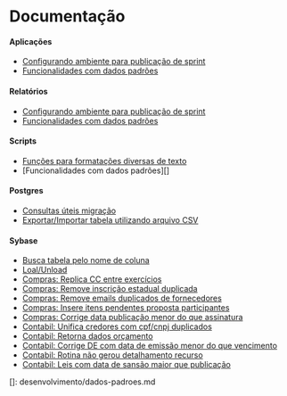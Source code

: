 # Documentação

#### Aplicações
* [Configurando ambiente para publicação de sprint](desenvolvimento/configurando-sprints.md)
* [Funcionalidades com dados padrões](desenvolvimento/dados-padroes.md)

#### Relatórios
* [Configurando ambiente para publicação de sprint](desenvolvimento/configurando-sprints.md)
* [Funcionalidades com dados padrões](desenvolvimento/dados-padroes.md)

#### Scripts
* [Funções para formatações diversas de texto](scripts/formatacoes-texto.md)
* [Funcionalidades com dados padrões][]

#### Postgres
* [Consultas úteis migração](postgres/consultas-uteis-migracao.md)
* [Exportar/Importar tabela utilizando arquivo CSV](postgres/importa-exporta-csv.md)

#### Sybase
* [Busca tabela pelo nome de coluna](sybase/procura-tabela-por-coluna.md)
* [Loal/Unload](sybase/load-unload.md)
* [Compras: Replica CC entre exercícios](sybase/replica-cc-exercicio.md)
* [Compras: Remove inscrição estadual duplicada](sybase/remove-inscricao-estadual-duplicada.md)
* [Compras: Remove emails duplicados de fornecedores](sybase/remove-email-duplicado.md)
* [Compras: Insere itens pendentes proposta participantes](sybase/insere-itens-pendentes.md)
* [Compras: Corrige data publicação menor do que assinatura](sybase/data-publicacao-maior-que-assinatura.md)
* [Contabil: Unifica credores com cpf/cnpj duplicados](sybase/unifica-credores.md)
* [Contabil: Retorna dados orçamento](sybase/dados-orcamento.md)
* [Contabil: Corrige DE com data de emissão menor do que vencimento](sybase/de-data-emissao.md)
* [Contabil: Rotina não gerou detalhamento recurso](sybase/detalhamento-recurso.md)
* [Contabil: Leis com data de sansão maior que publicação](sybase/leis-data-errada.md)

[]: desenvolvimento/dados-padroes.md